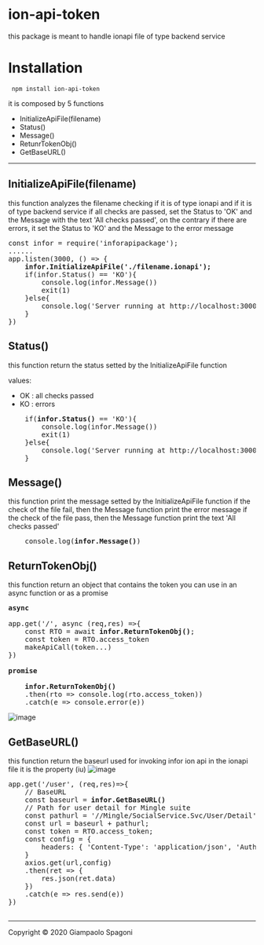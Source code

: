 # ion-api-token

this package is meant to handle ionapi file of type backend service

# Installation

` npm install ion-api-token`

it is composed by 5 functions

- InitializeApiFile(filename)
- Status()
- Message()
- RetunrTokenObj()
- GetBaseURL()

<hr>

## InitializeApiFile(filename)
this function analyzes the filename checking if it is of type ionapi and 
if it is of type backend service
if all checks are passed, set the Status to 'OK' and the Message with the text
'All checks passed', on the contrary if there are errors, it set the Status
to 'KO' and the Message to the error message

<pre>
const infor = require('inforapipackage');
......
app.listen(3000, () => {
    <b>infor.InitializeApiFile('./filename.ionapi');</b>
    if(infor.Status() == 'KO'){
        console.log(infor.Message())
        exit(1)
    }else{
        console.log('Server running at http://localhost:3000')
    }
})
</pre>

## Status()
this function return the status setted by the InitializeApiFile function

values:
- OK : all checks passed
- KO : errors

<pre>
    if(<b>infor.Status()</b> == 'KO'){
        console.log(infor.Message())
        exit(1)
    }else{
        console.log('Server running at http://localhost:3000')
    }
</pre>

## Message()
this function print the message setted by the InitializeApiFile function
if the check of the file fail, then the Message function print the error message
if the check of the file pass, then the Message function print the text 'All checks passed'

<pre>
    console.log(<b>infor.Message()</b>)
</pre>

## ReturnTokenObj()
this function return an object that contains the token
you can use in an async function or as a promise

<pre>
<b>async</b>

app.get('/', async (req,res) =>{
    const RTO = await <b>infor.ReturnTokenObj()</b>;
    const token = RTO.access_token
    makeApiCall(token...)
})

<b>promise</b>

    <b>infor.ReturnTokenObj()</b>
    .then(rto => console.log(rto.access_token))
    .catch(e => console.error(e))
</pre>

![image](https://user-images.githubusercontent.com/22134155/97788174-39f11c80-1bb7-11eb-8fd7-725c48b5b87d.png)


## GetBaseURL()
this function return the baseurl used for invoking infor ion api
in the ionapi file it is the property (iu)
![image](https://user-images.githubusercontent.com/22134155/97805611-7411fb00-1c57-11eb-84b9-a447fbb61c86.png)

<pre>
app.get('/user', (req,res)=>{
    // BaseURL
    const baseurl = <b>infor.GetBaseURL()</b>
    // Path for user detail for Mingle suite
    const pathurl = '/<TENANT>/Mingle/SocialService.Svc/User/Detail';
    const url = baseurl + pathurl;
    const token = RTO.access_token;
    const config = {
        headers: { 'Content-Type': 'application/json', 'Authorization' : `Bearer ${token}` }
    }
    axios.get(url,config)
    .then(ret => {
        res.json(ret.data)
    })
    .catch(e => res.send(e))
})

</pre>

<hr>
Copyright &copy; 2020 Giampaolo Spagoni
<giampaolo.spagoni@infor.com>